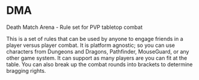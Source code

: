# DMA
Death Match Arena - Rule set for PVP tabletop combat

This is a set of rules that can be used by anyone to engage friends in a player versus player combat. It is platform agnostic; so you can use characters from Dungeons and Dragons, Pathfinder, MouseGuard, or any other game system. It can support as many players are you can fit at the table. You can also break up the combat rounds into brackets to determine bragging rights.
